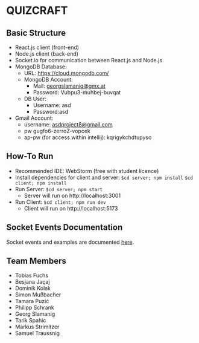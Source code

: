 # QUIZCRAFT

## Basic Structure
+ React.js client (front-end)
+ Node.js client (back-end)
+ Socket.io for communication between React.js and Node.js
+ MongoDB Database:
	- URL: https://cloud.mongodb.com/
	- MongoDB Account: 
		* Mail: georgslamanig@gmx.at 
		* Password: Vubpu3-muhbej-buvqat
	- DB User: 
		* Username: asd 
		+ Password:asd
+ Gmail Account:
  + username: asdproject8@gmail.com 
  + pw gugfo6-zerroZ-vopcek 
  + ap-pw (for access within intellij): kqrigykchdtupyso


## How-To Run
+ Recommended IDE: WebStorm (free with student licence)
+ Install dependencies for client and server: 
	`$cd server; npm install`
	`$cd client; npm install`
+ Run Server: `$cd server; npm start`
	- Server will run on http://localhost:3001
+ Run Client: `$cd client; npm run dev`
	 - Client will run on http://localhost:5173

## Socket Events Documentation
Socket events and examples are documented [here](quizcraft/server/README.md).

## Team Members
- Tobias Fuchs
- Besjana Jaçaj
- Dominik Kolak
- Simon Mußbacher
- Tamara Puzić
- Philipp Schrank
- Georg Slamanig
- Tarik Spahic
- Markus Strimitzer
- Samuel Traussnig
